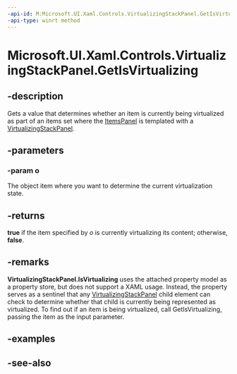 ```yaml
---
-api-id: M:Microsoft.UI.Xaml.Controls.VirtualizingStackPanel.GetIsVirtualizing(Microsoft.UI.Xaml.DependencyObject)
-api-type: winrt method
---
```


<!-- Method syntax
public bool GetIsVirtualizing(Windows.UI.Xaml.DependencyObject o)
-->

# Microsoft.UI.Xaml.Controls.VirtualizingStackPanel.GetIsVirtualizing

## -description
Gets a value that determines whether an item is currently being virtualized as part of an items set where the [ItemsPanel](itemscontrol_itemspanel.md) is templated with a [VirtualizingStackPanel](virtualizingstackpanel.md).

## -parameters
### -param o
The object item where you want to determine the current virtualization state.

## -returns
**true** if the item specified by *o* is currently virtualizing its content; otherwise, **false**.

## -remarks
**VirtualizingStackPanel.IsVirtualizing** uses the attached property model as a property store, but does not support a XAML usage. Instead, the property serves as a sentinel that any [VirtualizingStackPanel](virtualizingstackpanel.md) child element can check to determine whether that child is currently being represented as virtualized. To find out if an item is being virtualized, call GetIsVirtualizing, passing the item as the input parameter.

## -examples

## -see-also
